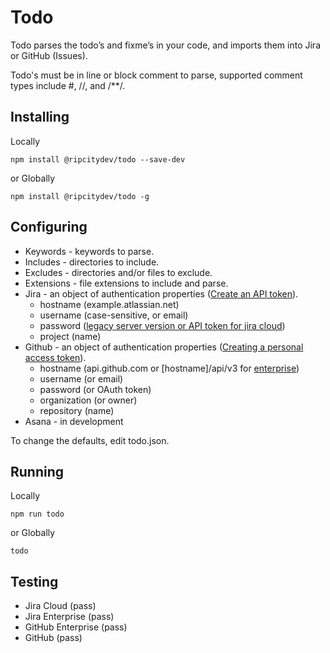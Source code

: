 # Todo
<p>Todo parses the todo’s and fixme’s in your code, and imports them into Jira or GitHub (Issues).</p><p>Todo's must be in line or block comment to parse, supported comment types include #, //, and /**/.</p>

## Installing

Locally
```
npm install @ripcitydev/todo --save-dev
```
or Globally
```
npm install @ripcitydev/todo -g
```

## Configuring

* Keywords - keywords to parse.
* Includes - directories to include.
* Excludes - directories and/or files to exclude.
* Extensions - file extensions to include and parse.
* Jira - an object of authentication properties ([Create an API token](https://confluence.atlassian.com/cloud/api-tokens-938839638.html)).
  * hostname (example.atlassian.net)
  * username (case-sensitive, or email)
  * password ([legacy server version or API token for jira cloud](https://www.npmjs.com/package/jira-connector))
  * project (name)
* Github - an object of authentication properties ([Creating a personal access token](https://help.github.com/en/github/authenticating-to-github/creating-a-personal-access-token-for-the-command-line)).
  * hostname (api.github.com or [hostname]/api/v3 for [enterprise](https://developer.github.com/enterprise/2.17/v3/#authentication))
  * username (or email)
  * password (or OAuth token)
  * organization (or owner)
  * repository (name)
* Asana - in development

To change the defaults, edit todo.json.

## Running

Locally
```
npm run todo
```
or Globally
```
todo
```

## Testing

* Jira Cloud (pass)
* Jira Enterprise (pass)
* GitHub Enterprise (pass)
* GitHub (pass)